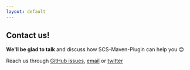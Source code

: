 ```yaml
---
layout: default
---
```


## Contact us!

**We'll be glad to talk** and discuss how SCS-Maven-Plugin can help you 😊

Reach us through [GitHub issues](https://github.com/corunet/scs-multiapi-plugin/issues), [email](mailto:info@corunet.com)  or [twitter](https://twitter.com/corunet)
